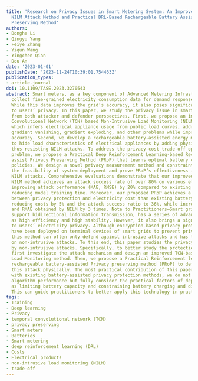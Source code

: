 ```yaml
---
title: 'Research on Privacy Issues in Smart Metering System: An Improved TCN-Based
  NILM Attack Method and Practical DRL-Based Rechargeable Battery Assisted Privacy
  Preserving Method'
authors:
- Donghe Li
- Qingyu Yang
- Feiye Zhang
- Yiqun Wang
- Yingchen Qian
- Dou An
date: '2023-01-01'
publishDate: '2023-11-24T10:39:01.754463Z'
publication_types:
- article-journal
doi: 10.1109/TASE.2023.3270543
abstract: Smart meters, as a key component of Advanced Metering Infrastructure (AMI),
  collect fine-grained electricity consumption data for demand response in smart grids.
  While this data improves the grid’s accuracy, it also poses significant threats
  to users’ privacy. In this paper, we study the privacy issue in smart metering systems
  from both attacker and defender perspectives. First, we propose an improved Temporal
  Convolutional Network (TCN) based Non-Intrusive Load Monitoring (NILM) attack method,
  which infers electrical appliance usage from public load curves, addressing the
  gradient vanishing, gradient exploding, and other problems while improving attack
  accuracy. Second, we develop a rechargeable battery-assisted energy management system
  to hide load characteristics of electrical appliances by adding physical noise,
  thus resisting NILM attacks. To address the privacy-cost trade-off optimization
  problem, we propose a Practical Deep Reinforcement Learning-based Rechargeable Battery
  assist Privacy Preserving Method (PRoP) that learns optimal battery charging/discharging
  policies. We design a novel privacy measurement method and constraints to ensure
  the feasibility of system deployment and prove PRoP’s effectiveness in resisting
  NILM attacks. Comprehensive evaluations demonstrate that our improved TCN-based
  NILM method achieves an attack success rate of over 80% on various electrical appliances,
  improving attack performance (MAE, RMSE) by 20% compared to existing methods while
  reducing model training time. Moreover, our proposed PRoP achieves a better trade-off
  between privacy protection and electricity cost than existing battery-assisted methods,
  reducing costs by 5% and the attack success ratio to 36%, while increasing the MAE
  and RMAE obtained by NILM by 3 times. Note to Practitioners—Smart grid, which can
  support bidirectional information transmission, has a series of advantages, such
  as high efficiency and high stability. However, it also brings a significant threat
  to users’ electricity privacy. Although encryption-based privacy protection methods
  have been deployed on terminal devices of smart grids to prevent privacy leaks,
  this method can often only defend against intrusive attacks and has little effect
  on non-intrusive attacks. To this end, this paper studies the privacy issues caused
  by non-intrusive attacks. Specifically, to better study the protection method, we
  first investigate the attack mechanism and design an improved TCN-based Non-Intrusive
  Load Monitoring method. Then, we propose a Practical Reinforcement learning-based
  rechargeable battery-assisted Privacy preserving method (PRoP) to defend against
  this attack physically. The most practical contribution of this paper is that, compared
  with existing battery-assisted privacy protection methods, we do not blindly pursue
  algorithm performance but fully consider the practical factors of deployment, such
  as limiting battery capacity and constraining battery charging and discharging behavior.
  This can guide practitioners to better apply this technology in practice.
tags:
- Training
- Deep learning
- Privacy
- temporal convolutional network (TCN)
- privacy preserving
- Smart meters
- Batteries
- Smart metering
- deep reinforcement learning (DRL)
- Costs
- Electrical products
- non-intrusive load monitoring (NILM)
- trade-off
---
```

